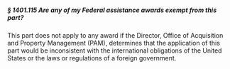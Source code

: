 ##### § 1401.115 Are any of my Federal assistance awards exempt from this part? #####

This part does not apply to any award if the Director, Office of Acquisition and Property Management (PAM), determines that the application of this part would be inconsistent with the international obligations of the United States or the laws or regulations of a foreign government.